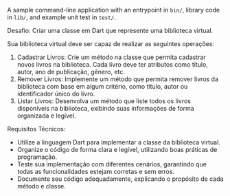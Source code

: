 A sample command-line application with an entrypoint in `bin/`, library code
in `lib/`, and example unit test in `test/`.


Desafio: Criar uma classe em Dart que represente uma biblioteca virtual.

Sua biblioteca virtual deve ser capaz de realizar as seguintes operações:
1. Cadastrar Livros: Crie um método na classe que permita cadastrar novos livros na biblioteca. Cada livro deve ter atributos como título, autor, ano de publicação, gênero, etc.
2. Remover Livros: Implemente um método que permita remover livros da biblioteca com base em algum critério, como título, autor ou identificador único do livro.
3. Listar Livros: Desenvolva um método que liste todos os livros disponíveis na biblioteca, exibindo suas informações de forma organizada e legível.

Requisitos Técnicos:

- Utilize a linguagem Dart para implementar a classe da biblioteca virtual.
- Organize o código de forma clara e legível, utilizando boas práticas de programação.
- Teste sua implementação com diferentes cenários, garantindo que todas as funcionalidades estejam corretas e sem erros.
- Documente seu código adequadamente, explicando o propósito de cada método e classe.
